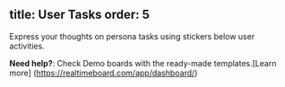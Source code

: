 title: User Tasks
order: 5
---

Express your thoughts on persona tasks using stickers below user activities.



**Need help?**: Check Demo boards with the ready-made templates.[Learn more]
(https://realtimeboard.com/app/dashboard/)

